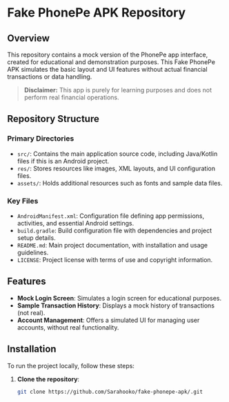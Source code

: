 # Fake PhonePe APK Repository

## Overview
This repository contains a mock version of the PhonePe app interface, created for educational and demonstration purposes. This Fake PhonePe APK simulates the basic layout and UI features without actual financial transactions or data handling.

> **Disclaimer:** This app is purely for learning purposes and does not perform real financial operations.

## Repository Structure

### Primary Directories
- `src/`: Contains the main application source code, including Java/Kotlin files if this is an Android project.
- `res/`: Stores resources like images, XML layouts, and UI configuration files.
- `assets/`: Holds additional resources such as fonts and sample data files.

### Key Files
- `AndroidManifest.xml`: Configuration file defining app permissions, activities, and essential Android settings.
- `build.gradle`: Build configuration file with dependencies and project setup details.
- `README.md`: Main project documentation, with installation and usage guidelines.
- `LICENSE`: Project license with terms of use and copyright information.

## Features
- **Mock Login Screen**: Simulates a login screen for educational purposes.
- **Sample Transaction History**: Displays a mock history of transactions (not real).
- **Account Management**: Offers a simulated UI for managing user accounts, without real functionality.

## Installation
To run the project locally, follow these steps:

1. **Clone the repository**:
   ```bash
   git clone https://github.com/Sarahooko/fake-phonepe-apk/.git
